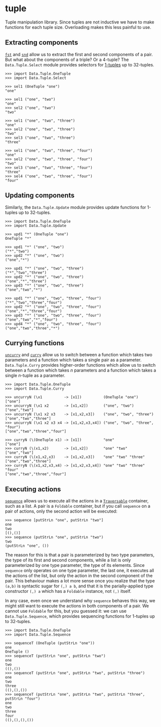 tuple
=====

Tuple manipulation library.  Since tuples are not inductive we have to make functions for each tuple size.  Overloading makes this less painful to use.


Extracting components
---

[`fst`](https://hackage.haskell.org/package/base/docs/Prelude.html#v:fst) and [`snd`](https://hackage.haskell.org/package/base/docs/Prelude.html#v:snd) allow us to extract the first and second components of a pair.  But what about the components of a triple? Or a 4-tuple? The `Data.Tuple.Select` module provides selectors for [1-tuples](http://hackage.haskell.org/package/OneTuple) up to 32-tuples.

    >>> import Data.Tuple.OneTuple
    >>> import Data.Tuple.Select

    >>> sel1 (OneTuple "one")
    "one"

    >>> sel1 ("one", "two")
    "one"
    >>> sel2 ("one", "two")
    "two"

    >>> sel1 ("one", "two", "three")
    "one"
    >>> sel2 ("one", "two", "three")
    "two"
    >>> sel3 ("one", "two", "three")
    "three"

    >>> sel1 ("one", "two", "three", "four")
    "one"
    >>> sel2 ("one", "two", "three", "four")
    "two"
    >>> sel3 ("one", "two", "three", "four")
    "three"
    >>> sel4 ("one", "two", "three", "four")
    "four"


Updating components
---

Similarly, the `Data.Tuple.Update` module provides update functions for 1-tuples up to 32-tuples.

    >>> import Data.Tuple.OneTuple
    >>> import Data.Tuple.Update

    >>> upd1 "*" (OneTuple "one")
    OneTuple "*"

    >>> upd1 "*" ("one", "two")
    ("*","two")
    >>> upd2 "*" ("one", "two")
    ("one","*")

    >>> upd1 "*" ("one", "two", "three")
    ("*","two","three")
    >>> upd2 "*" ("one", "two", "three")
    ("one","*","three")
    >>> upd3 "*" ("one", "two", "three")
    ("one","two","*")

    >>> upd1 "*" ("one", "two", "three", "four")
    ("*","two","three","four")
    >>> upd2 "*" ("one", "two", "three", "four")
    ("one","*","three","four")
    >>> upd3 "*" ("one", "two", "three", "four")
    ("one","two","*","four")
    >>> upd4 "*" ("one", "two", "three", "four")
    ("one","two","three","*")


Currying functions
---

[`uncurry`](https://hackage.haskell.org/package/base/docs/Prelude.html#v:uncurry) and [`curry`](https://hackage.haskell.org/package/base/docs/Prelude.html#v:curry) allow us to switch between a function which takes two parameters and a function which takes a single pair as a parameter.  `Data.Tuple.Curry` provides higher-order functions which allow us to switch between a function which takes _n_ parameters and a function which takes a single _n_-tuple as a parameter.

    >>> import Data.Tuple.OneTuple
    >>> import Data.Tuple.Curry

    >>> uncurryN (\x1          -> [x1])          (OneTuple "one")
    ["one"]
    >>> uncurryN (\x1 x2       -> [x1,x2])       ("one", "two")
    ["one","two"]
    >>> uncurryN (\x1 x2 x3    -> [x1,x2,x3])    ("one", "two", "three")
    ["one","two","three"]
    >>> uncurryN (\x1 x2 x3 x4 -> [x1,x2,x3,x4]) ("one", "two", "three", "four")
    ["one","two","three","four"]

    >>> curryN (\(OneTuple x1) -> [x1])          "one"
    ["one"]
    >>> curryN (\(x1,x2)       -> [x1,x2])       "one" "two"
    ["one","two"]
    >>> curryN (\(x1,x2,x3)    -> [x1,x2,x3])    "one" "two" "three"
    ["one","two","three"]
    >>> curryN (\(x1,x2,x3,x4) -> [x1,x2,x3,x4]) "one" "two" "three" "four"
    ["one","two","three","four"]


Executing actions
---

[`sequence`](https://hackage.haskell.org/package/base-4.11.1.0/docs/Data-Traversable.html#v:sequence) allows us to execute all the actions in a [`Traversable`](https://hackage.haskell.org/package/base-4.11.1.0/docs/Data-Traversable.html#t:Traversable) container, such as a list.  A pair is a `Foldable` container, but if you call `sequence` on a pair of actions, only the second action will be executed:

    >>> sequence [putStrLn "one", putStrLn "two"]
    one
    two
    [(),()]
    >>> sequence (putStrLn "one", putStrLn "two")
    two
    (putStrLn "one", ())

The reason for this is that a pair is parameterized by two type parameters, the type of its first and second components, while a list is only parameterized by one type parameter, the type of its elements.  Since `sequence` only operates on one type parameter, the last one, it executes all the actions of the list, but only the action in the second component of the pair.  This behaviour makes a lot more sense once you realize that the type `(a,b)` is syntactic sugar for `(,) a b`, and that it is the parially-applied type constructor `(,) a` which has a `Foldable` instance, not `(,)` itself.

In any case, even once we understand why `sequence` behaves this way, we might still want to execute the actions in both components of a pair.  We cannot use `Foldable` for this, but you guessed it: we can use `Data.Tuple.Sequence`, which provides sequencing functions for 1-tuples up to 32-tuples.

    >>> import Data.Tuple.OneTuple
    >>> import Data.Tuple.Sequence

    >>> sequenceT (OneTuple (putStrLn "one"))
    one
    OneTuple ()
    >>> sequenceT (putStrLn "one", putStrLn "two")
    one
    two
    ((),())
    >>> sequenceT (putStrLn "one", putStrLn "two", putStrLn "three")
    one
    two
    three
    ((),(),())
    >>> sequenceT (putStrLn "one", putStrLn "two", putStrLn "three", putStrLn "four")
    one
    two
    three
    four
    ((),(),(),())
